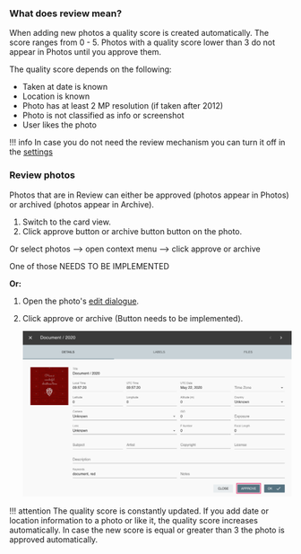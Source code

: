 ### What does review mean?
When adding new photos a quality score is created automatically.
The score ranges from 0 - 5.
Photos with a quality score lower than 3 do not appear in Photos until you approve them.

The quality score depends on the following:

* Taken at date is known
* Location is known
* Photo has at least 2 MP resolution (if taken after 2012)
* Photo is not classified as info or screenshot
* User likes the photo

!!! info
    In case you do not need the review mechanism you can turn it off in the [settings](settings.md)

### Review photos

Photos that are in Review can either be approved (photos appear in Photos) or archived (photos appear in Archive).

1. Switch to the card view.
2. Click approve button or archive button button on the photo.

Or select photos --> open context menu --> click approve or archive

One of those NEEDS TO BE IMPLEMENTED

**Or:**

1. Open the photo's  [edit dialogue](edit.md).
2. Click approve or archive (Button needs to be implemented).

    ![Screenshot](../img/review.png)

!!! attention
    The quality score is constantly updated. 
    If you add date or location information to a photo or like it, the quality score increases automatically. 
    In case the new score is equal or greater than 3 the photo is approved automatically.

